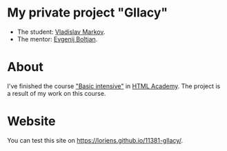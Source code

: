 # My private project "Gllacy"

* The student: [Vladislav Markov](https://vk.com/loriens).
* The mentor: [Evgenij Boltjan](https://htmlacademy.ru/profile/id83202).

# About
I've finished the course ["Basic intensive"](https://htmlacademy.ru/intensive/htmlcss) in [HTML Academy](https://htmlacademy.ru). The project is a result of my work on this course.

# Website
You can test this site on https://loriens.github.io/11381-gllacy/.